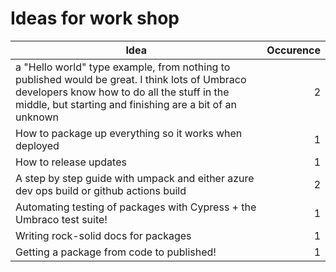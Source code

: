 # Ideas for work shop

| Idea        | Occurence  |
| ------------- | -----:|
| a "Hello world" type example, from nothing to published would be great. I think lots of Umbraco developers know how to do all the stuff in the middle, but starting and finishing are a bit of an unknown      | 2 |
| How to package up everything so it works when deployed| 1 |
| How to release updates | 1 |
| A step by step guide with umpack and either azure dev ops build or github actions build | 2 |
| Automating testing of packages with Cypress + the Umbraco test suite! | 1 |
| Writing rock-solid docs for packages | 1 |
| Getting a package from code to published! | 1 |
